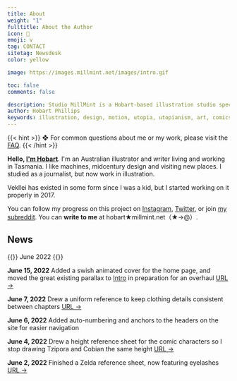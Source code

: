 ```yaml
---
title: About
weight: "1"
fulltitle: About the Author
icon: 🪺
emoji: v
tag: CONTACT
sitetag: Newsdesk
color: yellow

image: https://images.millmint.net/images/intro.gif

toc: false
comments: false

description: Studio MillMint is a Hobart-based illustration studio specialising in utopian fiction.
author: Hobart Phillips
keywords: illustration, design, motion, utopia, utopianism, art, comics, comic, hobart, phillips, vekllei, millmint
---
```

<!--{{<section>}}
![smallimg](https://images.millmint.net/images/mastheads/author.png)
{{</section>}}-->

{{< hint >}}
❖ For common questions about me or my work, please visit the [FAQ](/intro/faq/).
{{< /hint >}}

**Hello, [I'm Hobart](https://images.millmint.net/images/mastheads/author.png)**. I'm an Australian illustrator and writer living and working in Tasmania. I like machines, midcentury design and visiting new places. I studied as a journalist, but now work in illustration.

Vekllei has existed in some form since I was a kid, but I started working on it properly in 2017.

You can follow my progress on this project on [Instagram](https://www.instagram.com/melon.kony/), [Twitter](https://twitter.com/MelonKony), or join [my subreddit](https://www.reddit.com/r/vekllei). You can **write to me** at hobart★millmint.net（★→@）.

## News

{{<hint header>}}
June 2022
{{</hint>}}

**June 15, 2022** Added a swish animated cover for the home page, and moved the great existing parallax to [Intro](/intro) in preparation for an overhaul <span class="spanlink"><a href="/images/mastheads/millmint.png">URL →</a></span>

**June 7, 2022** Drew a uniform reference to keep clothing details consistent between chapters <span class="spanlink"><a href="https://millmint.net/images/sketches/comic/uniformref.jpg">URL →</a></span>

**June 6, 2022** Added auto-numbering and anchors to the headers on the site for easier navigation

**June 4, 2022** Drew a height reference sheet for the comic characters so I stop drawing Tzipora and Cobian the same height <span class="spanlink"><a href="https://millmint.net/images/sketches/comic/heightref.jpg">URL →</a></span>

**June 2, 2022** Finished a Zelda reference sheet, now featuring eyelashes <span class="spanlink"><a href="https://millmint.net/images/sketches/comic/zeldaref.jpg">URL →</a></span>


<!--
### Things I Like

* _Thunderbirds_ (1965 series)
* Studio Ghibli ([obviously](/news/essays/ghibli))
* [Jam Sandwich police livery](https://en.wikipedia.org/wiki/Jam_sandwich_(police_car))
* Shōwa period styles
* Italian cars
* [The Series-0 Shinkansen 🚅](https://en.wikipedia.org/wiki/0_Series_Shinkansen)
* [Snags](https://www.woolworths.com.au/shop/productdetails/820196/woolworths-beef-sausage)
* [Mtirado's wonderful work](https://www.musicauniversalis.space)

### Things I Don't Like
* Parsley
* The C.I.A.
* Bohos and beatniks
* Fellas who are "into history"
* Cutesy talk
* Risotto (sorry)
* Emirates (the airline)
-->
